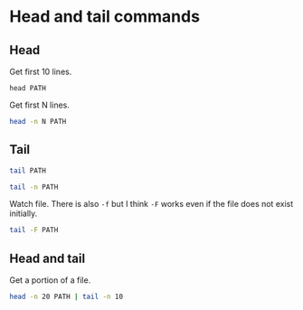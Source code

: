 # Head and tail commands

## Head

Get first 10 lines.

```
head PATH
```

Get first N lines.

```sh
head -n N PATH
```

## Tail

```sh
tail PATH
```

```sh
tail -n PATH
```

Watch file. There is also `-f` but I think `-F` works even if the file does not exist initially.

```sh
tail -F PATH
```

## Head and tail

Get a portion of a file.

```sh
head -n 20 PATH | tail -n 10
```
